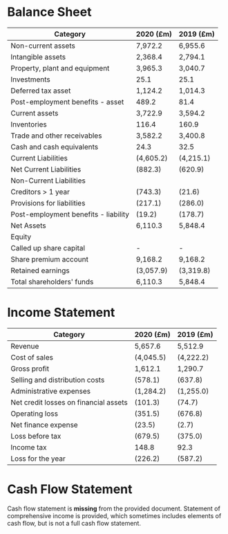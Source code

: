 # Balance Sheet
| Category                     | 2020 (£m) | 2019 (£m) |
|------------------------------|------------|------------|
| Non-current assets           | 7,972.2    | 6,955.6    |
| Intangible assets            | 2,368.4    | 2,794.1    |
| Property, plant and equipment | 3,965.3    | 3,040.7    |
| Investments                   | 25.1      | 25.1      |
| Deferred tax asset           | 1,124.2    | 1,014.3    |
| Post-employment benefits - asset | 489.2    | 81.4      |
| Current assets               | 3,722.9    | 3,594.2    |
| Inventories                  | 116.4      | 160.9      |
| Trade and other receivables  | 3,582.2    | 3,400.8    |
| Cash and cash equivalents    | 24.3      | 32.5      |
| Current Liabilities            | (4,605.2)   | (4,215.1)   |
| Net Current Liabilities        | (882.3)   | (620.9)   |
| Non-Current Liabilities       |            |            |
| Creditors > 1 year           | (743.3)   | (21.6)    |
| Provisions for liabilities   | (217.1)   | (286.0)   |
| Post-employment benefits - liability | (19.2)    | (178.7)   |
| Net Assets                   | 6,110.3    | 5,848.4    |
| Equity                       |            |            |
| Called up share capital        | -          | -          |
| Share premium account        | 9,168.2    | 9,168.2    |
| Retained earnings            | (3,057.9)   | (3,319.8)   |
| Total shareholders' funds     | 6,110.3    | 5,848.4    |


# Income Statement
| Category                      | 2020 (£m) | 2019 (£m) |
|-------------------------------|------------|------------|
| Revenue                       | 5,657.6    | 5,512.9    |
| Cost of sales                 | (4,045.5)   | (4,222.2)   |
| Gross profit                  | 1,612.1    | 1,290.7    |
| Selling and distribution costs | (578.1)   | (637.8)   |
| Administrative expenses       | (1,284.2)   | (1,255.0)   |
| Net credit losses on financial assets | (101.3)   | (74.7)    |
| Operating loss                | (351.5)   | (676.8)   |
| Net finance expense           | (23.5)    | (2.7)     |
| Loss before tax               | (679.5)   | (375.0)   |
| Income tax                    | 148.8      | 92.3      |
| Loss for the year            | (226.2)   | (587.2)   |

# Cash Flow Statement
Cash flow statement is **missing** from the provided document.  Statement of comprehensive income is provided, which sometimes includes elements of cash flow, but is not a full cash flow statement.